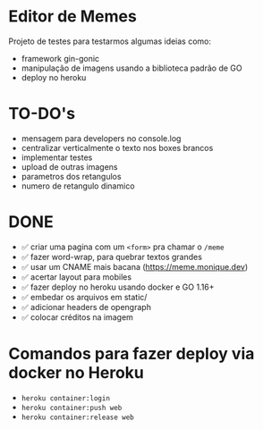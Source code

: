 # Editor de Memes

Projeto de testes para testarmos algumas ideias como:

- framework gin-gonic
- manipulação de imagens usando a biblioteca padrão de GO
- deploy no heroku

# TO-DO's

* mensagem para developers no console.log
* centralizar verticalmente o texto nos boxes brancos
* implementar testes
* upload de outras imagens
* parametros dos retangulos
* numero de retangulo dinamico

# DONE

* ✅ criar uma pagina com um `<form>` pra chamar o `/meme`
* ✅ fazer word-wrap, para quebrar textos grandes
* ✅ usar um CNAME mais bacana (https://meme.monique.dev)
* ✅ acertar layout para mobiles
* ✅ fazer deploy no heroku usando docker e GO 1.16+
* ✅ embedar os arquivos em static/
* ✅ adicionar headers de opengraph
* ✅ colocar créditos na imagem

# Comandos para fazer deploy via docker no Heroku

* `heroku container:login`
* `heroku container:push web`
* `heroku container:release web`

